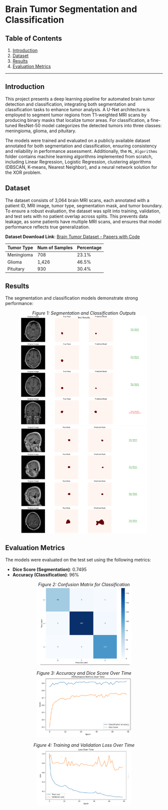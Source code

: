 # Brain Tumor Segmentation and Classification

## Table of Contents
1. [Introduction](#introduction)
2. [Dataset](#dataset)
3. [Results](#results)
4. [Evaluation Metrics](#evaluation-metrics)

---

## Introduction

This project presents a deep learning pipeline for automated brain tumor detection and classification, integrating both segmentation and classification tasks to enhance tumor analysis. A U-Net architecture is employed to segment tumor regions from T1-weighted MRI scans by producing binary masks that localize tumor areas. For classification, a fine-tuned ResNet-50 model categorizes the detected tumors into three classes: meningioma, glioma, and pituitary. 

The models were trained and evaluated on a publicly available dataset annotated for both segmentation and classification, ensuring consistency and reliability in performance assessment. Additionally, the `ML_Algorithms` folder contains machine learning algorithms implemented from scratch, including Linear Regression, Logistic Regression, clustering algorithms (DBSCAN, K-means, Nearest Neighbor), and a neural network solution for the XOR problem.


## Dataset

The dataset consists of 3,064 brain MRI scans, each annotated with a patient ID, MRI image, tumor type, segmentation mask, and tumor boundary. To ensure a robust evaluation, the dataset was split into training, validation, and test sets with no patient overlap across splits. This prevents data leakage, as some patients have multiple MRI scans, and ensures that model performance reflects true generalization.

**Dataset Download Link**: [Brain Tumor Dataset - Papers with Code](https://paperswithcode.com/dataset/brain-tumor-dataset)  

<p align="center">

| Tumor Type  | Num of Samples | Percentage |
|-------------|----------------|------------|
| Meningioma  | 708            | 23.1%      |
| Glioma      | 1,426          | 46.5%      |
| Pituitary   | 930            | 30.4%      |

</p>



## Results  

The segmentation and classification models demonstrate strong performance:

<p align="center">
  <em>Figure 1: Segmentation and Classification Outputs</em><br>
  <img src="Results/result_1.PNG" width="80%"><br>
  <img src="Results/result_2.PNG" width="80%">
</p>



## Evaluation Metrics  

The models were evaluated on the test set using the following metrics:  

- **Dice Score (Segmentation)**: 0.7495  
- **Accuracy (Classification)**: 96%  

<p align="center">
  <em>Figure 2: Confusion Matrix for Classification</em><br>
  <img src="Results/confusion_matrix.PNG" width="60%">
</p>  

<p align="center">
  <em>Figure 3: Accuracy and Dice Score Over Time</em><br>
  <img src="Results/accuracy_dice_over_time.PNG" width="60%">
</p>  

<p align="center">
  <em>Figure 4: Training and Validation Loss Over Time</em><br>
  <img src="Results/loss_over_time.PNG" width="60%">
</p>
